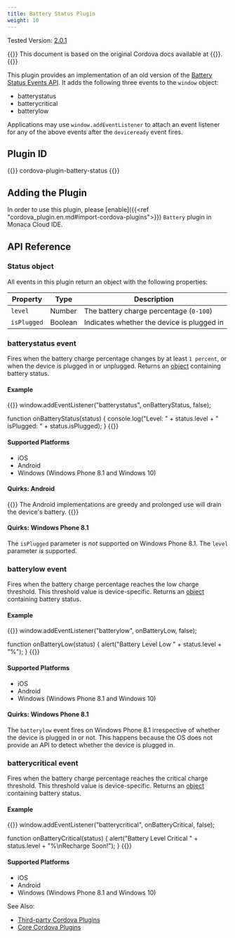 ```yaml
---
title: Battery Status Plugin
weight: 10
---
```


Tested Version: [2.0.1](https://github.com/apache/cordova-plugin-battery-status/releases/tag/2.0.1)

{{<note>}}
    This document is based on the original Cordova docs available at {{<link title="Cordova Docs" href="https://github.com/apache/cordova-plugin-battery-status">}}.
{{</note>}}

This plugin provides an implementation of an old version of the [Battery Status Events API](http://www.w3.org/TR/2011/WD-battery-status-20110915/). It adds the
following three events to the `window` object:

-   batterystatus
-   batterycritical
-   batterylow

Applications may use `window.addEventListener` to attach an event
listener for any of the above events after the `deviceready` event
fires.

Plugin ID
---------

{{<highlight javascript>}}
cordova-plugin-battery-status
{{</highlight>}}

Adding the Plugin
---------------------------

In order to use this plugin, please [enable]({{<ref "cordova_plugin.en.md#import-cordova-plugins">}}) `Battery` plugin in Monaca Cloud IDE.

API Reference
-------------

### Status object

All events in this plugin return an object with the following
properties:

Property | Type | Description
-----|------|-------------
`level` | Number | The battery charge percentage (`0-100`)
`isPlugged` | Boolean | Indicates whether the device is plugged in

### batterystatus event

Fires when the battery charge percentage changes by at least `1 percent`,
or when the device is plugged in or unplugged. Returns an
[object](#status-object) containing battery status.

#### Example

{{<highlight javascript>}}
window.addEventListener("batterystatus", onBatteryStatus, false);

function onBatteryStatus(status) {
    console.log("Level: " + status.level + " isPlugged: " + status.isPlugged);
}
{{</highlight>}}

#### Supported Platforms

-   iOS
-   Android
-   Windows (Windows Phone 8.1 and Windows 10)

#### Quirks: Android

{{<warning>}}
The Android implementations are greedy and prolonged use will drain the
device's battery.
{{</warning>}}

#### Quirks: Windows Phone 8.1

The `isPlugged` parameter is *not* supported on Windows Phone 8.1. The
`level` parameter *is* supported.

### batterylow event

Fires when the battery charge percentage reaches the low charge
threshold. This threshold value is device-specific. Returns an
[object](#status-object) containing battery status.

#### Example

{{<highlight javascript>}}
window.addEventListener("batterylow", onBatteryLow, false);

function onBatteryLow(status) {
    alert("Battery Level Low " + status.level + "%");
}
{{</highlight>}}

#### Supported Platforms

-   iOS
-   Android
-   Windows (Windows Phone 8.1 and Windows 10)

#### Quirks: Windows Phone 8.1

The `batterylow` event fires on Windows Phone 8.1 irrespective of
whether the device is plugged in or not. This happens because the OS
does not provide an API to detect whether the device is plugged in.

### batterycritical event

Fires when the battery charge percentage reaches the critical charge
threshold. This threshold value is device-specific. Returns an
[object](#status-object) containing battery status.

#### Example

{{<highlight javascript>}}
window.addEventListener("batterycritical", onBatteryCritical, false);

function onBatteryCritical(status) {
    alert("Battery Level Critical " + status.level + "%\nRecharge Soon!");
}
{{</highlight>}}

#### Supported Platforms

-   iOS
-   Android
-   Windows (Windows Phone 8.1 and Windows 10)

See Also:

- [Third-party Cordova Plugins](../../third_party_phonegap)
- [Core Cordova Plugins](../../cordova_7.1)
